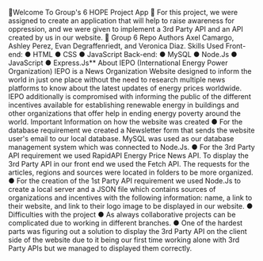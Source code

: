 󰞵Welcome To Group's 6 HOPE Project
App 📰
For this project, we were assigned to create an application that will help to raise
awareness for oppression, and we were given to implement a 3rd Party API and
an API created by us in our website.
👥 Group 6 Repo Authors
Axel Camargo, Ashley Perez, Evan Degraffenriedt, and Veronica Diaz.
Skills Used
Front-end:
● HTML
● CSS
● JavaScript
Back-end:
● MySQL
● Node.Js
● JavaScript
● Express.Js\*\*
About IEPO
(International Energy Power Organization)
IEPO is a News Organization Website designed to inform the world in just one place
without the need to research multiple news platforms to know about the latest updates
of energy prices worldwide. IEPO additionally is compromised with informing the public
of the different incentives available for establishing renewable energy in buildings and
other organizations that offer help in ending energy poverty around the world.
Important Information on how the website was created
● For the database requirement we created a Newsletter form that sends the
website user's email to our local database. MySQL was used as our database
management system which was connected to Node.Js.
● For the 3rd Party API requirement we used RapidAPI Energy Price News API.
To display the 3rd Party API in our front end we used the Fetch API. The
requests for the articles, regions and sources were located in folders to be more
organized.
● For the creation of the 1st Party API requirement we used Node.Js to create a
local server and a JSON file which contains sources of organizations and
incentives with the following information: name, a link to their website, and link to
their logo image to be displayed in our website.
●
Difficulties with the project
● As always collaborative projects can be complicated due to working in different
branches.
● One of the hardest parts was figuring out a solution to display the 3rd Party API
on the client side of the website due to it being our first time working alone with
3rd Party APIs but we managed to displayed them correctly.
